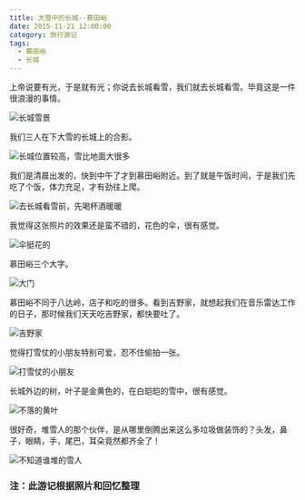 ```yaml
---
title: 大雪中的长城--慕田峪
date: 2015-11-21 12:00:00
category: 旅行游记
tags:
  - 慕田峪
  - 长城
---
```


上帝说要有光，于是就有光；你说去长城看雪，我们就去长城看雪。毕竟这是一件很浪漫的事情。

![长城雪景](大雪中的长城--慕田峪/3.JPG)

<!--more-->

我们三人在下大雪的长城上的合影。

![长城位置较高，雪比地面大很多](大雪中的长城--慕田峪/1.JPG)


我们是清晨出发的，快到中午了才到慕田峪附近。到了就是午饭时间，于是我们先吃了个饭，体力充足，才有劲往上爬。

![去长城看雪前，先喝杯酒暖暖](大雪中的长城--慕田峪/2.JPG)

我觉得这张照片的效果还是蛮不错的，花色的伞，很有感觉。

![伞挺花的](大雪中的长城--慕田峪/4.jpg)

慕田峪三个大字。

![大门](大雪中的长城--慕田峪/5.JPG)

慕田峪不同于八达岭，店子和吃的很多。看到吉野家，就想起我们在音乐雷达工作的日子，那时候我们天天吃吉野家，都快要吐了。

![吉野家](大雪中的长城--慕田峪/6.jpg)

觉得打雪仗的小朋友特别可爱，忍不住偷拍一张。

![打雪仗的小朋友](大雪中的长城--慕田峪/7.jpg)

长城外边的树，叶子是金黄色的，在白皑皑的雪中，很有感觉。

![不落的黄叶](大雪中的长城--慕田峪/8.jpg)

很好奇，堆雪人的那个伙伴，是从哪里倒腾出来这么多垃圾做装饰的？头发，鼻子，眼睛，手，尾巴，耳朵竟然都齐全了！

![不知道谁堆的雪人](大雪中的长城--慕田峪/9.jpg)



### 注：此游记根据照片和回忆整理
